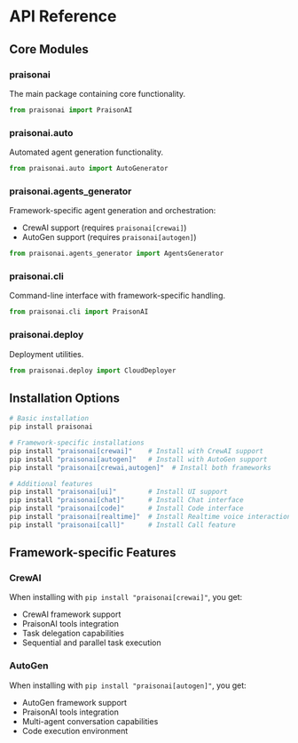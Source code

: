 # API Reference

## Core Modules

### praisonai
The main package containing core functionality.

```python
from praisonai import PraisonAI
```

### praisonai.auto
Automated agent generation functionality.

```python
from praisonai.auto import AutoGenerator
```

### praisonai.agents_generator
Framework-specific agent generation and orchestration:
- CrewAI support (requires `praisonai[crewai]`)
- AutoGen support (requires `praisonai[autogen]`)

```python
from praisonai.agents_generator import AgentsGenerator
```

### praisonai.cli
Command-line interface with framework-specific handling.

```python
from praisonai.cli import PraisonAI
```

### praisonai.deploy
Deployment utilities.

```python
from praisonai.deploy import CloudDeployer
```

## Installation Options

```bash
# Basic installation
pip install praisonai

# Framework-specific installations
pip install "praisonai[crewai]"    # Install with CrewAI support
pip install "praisonai[autogen]"   # Install with AutoGen support
pip install "praisonai[crewai,autogen]"  # Install both frameworks

# Additional features
pip install "praisonai[ui]"        # Install UI support
pip install "praisonai[chat]"      # Install Chat interface
pip install "praisonai[code]"      # Install Code interface
pip install "praisonai[realtime]"  # Install Realtime voice interaction
pip install "praisonai[call]"      # Install Call feature
```

## Framework-specific Features

### CrewAI
When installing with `pip install "praisonai[crewai]"`, you get:
- CrewAI framework support
- PraisonAI tools integration
- Task delegation capabilities
- Sequential and parallel task execution

### AutoGen
When installing with `pip install "praisonai[autogen]"`, you get:
- AutoGen framework support
- PraisonAI tools integration
- Multi-agent conversation capabilities
- Code execution environment